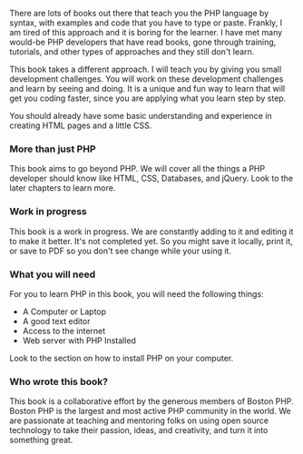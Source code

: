 There are lots of books out there that teach you the PHP language by syntax, with examples and code that you have to type or paste. Frankly, I am tired of this approach and it is boring for the learner. I have met many would-be PHP developers that have read books, gone through training, tutorials, and other types of approaches and they still don't learn.
 
This book takes a different approach. I will teach you by giving you small development challenges. You will work on these development challenges and learn by seeing and doing. It is a unique and fun way to learn that will get you coding faster, since you are applying what you learn step by step.

You should already have some basic understanding and experience in creating HTML pages and a little CSS.

### More than just PHP
This book aims to go beyond PHP. We will cover all the things a PHP developer should know like HTML, CSS, Databases, and jQuery. Look to the later chapters to learn more.

### Work in progress
This book is a work in progress. We are constantly adding to it and editing it to make it better. It's not completed yet. So you might save it locally, print it, or save to PDF so you don't see change while your using it.

### What you will need
For you to learn PHP in this book, you will need the following things:

- A Computer or Laptop
- A good text editor
- Access to the internet
- Web server with PHP Installed

Look to the section on how to install PHP on your computer.

### Who wrote this book?
This book is a collaborative effort by the generous members of Boston PHP. Boston PHP is the largest and most active PHP community in the world. We are passionate at teaching and mentoring folks on using open source technology to take their passion, ideas, and creativity, and turn it into something great.